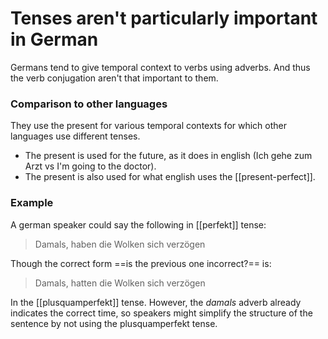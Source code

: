 # Tenses aren't particularly important in German
Germans tend to give temporal context to verbs using adverbs. And thus the verb conjugation aren't that important to them.

### Comparison to other languages
They use the present for various temporal contexts for which other languages use different tenses. 

* The present is used for the future, as it does in english (Ich gehe zum Arzt vs I'm going to the doctor).
* The present is also used for what english uses the [[present-perfect]].


### Example
A german speaker could say the following in [[perfekt]] tense:

> Damals, haben die Wolken sich verzögen

Though the correct form ==is the previous one incorrect?== is:

> Damals, hatten die Wolken sich verzögen

In the [[plusquamperfekt]] tense. However, the *damals* adverb already indicates the correct time, so speakers might simplify the structure of the sentence by not using the plusquamperfekt tense.
